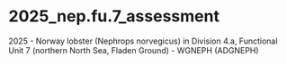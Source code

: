# 2025_nep.fu.7_assessment
2025 - Norway lobster (Nephrops norvegicus) in Division 4.a, Functional Unit 7 (northern North Sea, Fladen Ground) - WGNEPH (ADGNEPH)
